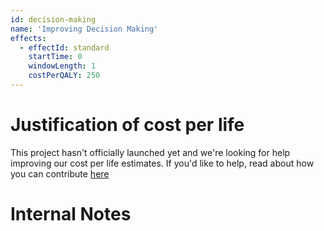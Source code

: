 ```yaml
---
id: decision-making
name: 'Improving Decision Making'
effects:
  - effectId: standard
    startTime: 0
    windowLength: 1
    costPerQALY: 250
---
```


# Justification of cost per life

This project hasn't officially launched yet and we're looking for help improving our cost per life estimates.
If you'd like to help, read about how you can contribute [here](https://github.com/impactlist/impactlist/blob/master/CONTRIBUTING.md)

# Internal Notes
